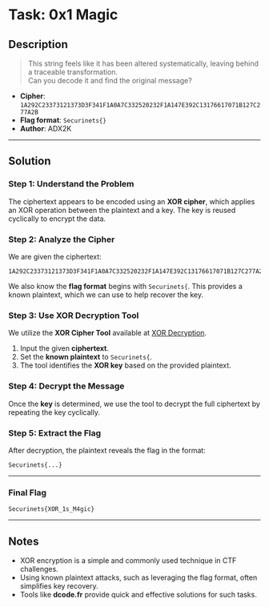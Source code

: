 # Task: 0x1 Magic

## Description
> This string feels like it has been altered systematically, leaving behind a traceable transformation.  
> Can you decode it and find the original message?

- **Cipher**: `1A292C23373121373D3F341F1A0A7C332520232F1A147E392C13176617071B127C277A2B`
- **Flag format**: `Securinets{}`
- **Author**: ADX2K

---

## Solution

### Step 1: Understand the Problem
The ciphertext appears to be encoded using an **XOR cipher**, which applies an XOR operation between the plaintext and a key. The key is reused cyclically to encrypt the data.

### Step 2: Analyze the Cipher
We are given the ciphertext:
```
1A292C23373121373D3F341F1A0A7C332520232F1A147E392C13176617071B127C277A2B
```
We also know the **flag format** begins with `Securinets{`. This provides a known plaintext, which we can use to help recover the key.

### Step 3: Use XOR Decryption Tool
We utilize the **XOR Cipher Tool** available at [XOR Decryption](https://www.dcode.fr/xor-cipher).

1. Input the given **ciphertext**.
2. Set the **known plaintext** to `Securinets{`.
3. The tool identifies the **XOR key** based on the provided plaintext.

### Step 4: Decrypt the Message
Once the **key** is determined, we use the tool to decrypt the full ciphertext by repeating the key cyclically.

### Step 5: Extract the Flag
After decryption, the plaintext reveals the flag in the format:
```
Securinets{...}
```

---

### Final Flag
```
Securinets{XOR_1s_M4gic}
```

---

## Notes
- XOR encryption is a simple and commonly used technique in CTF challenges.
- Using known plaintext attacks, such as leveraging the flag format, often simplifies key recovery.
- Tools like **dcode.fr** provide quick and effective solutions for such tasks.

